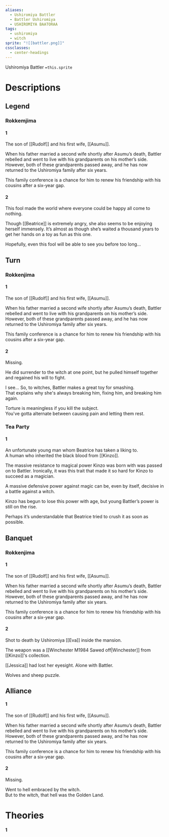 ```yaml
---
aliases:
  - Ushiromiya Battler
  - Battler Ushiromiya
  - USHIROMIYA BAATORAA
tags:
  - ushiromiya
  - witch
sprite: "![[battler.png]]"
cssclasses:
  - center-headings
---
```

Ushiromiya Battler
`=this.sprite`
# Descriptions

## Legend
### Rokkemjima
#### 1
The son of [[Rudolf]] and his first wife, [[Asumu]].

When his father married a second wife shortly after Asumu’s death, Battler rebelled and went to live with his grandparents on his mother’s side. However, both of these grandparents passed away, and he has now returned to the Ushiromiya family after six years.

This family conference is a chance for him to renew his friendship with his cousins after a six-year gap.
#### 2
This fool made the world where everyone could be happy all come to nothing.

Though [[Beatrice]] is extremely angry, she also seems to be enjoying herself immensely. It’s almost as though she’s waited a thousand years to get her hands on a toy as fun as this one.

Hopefully, even this fool will be able to see you before too long...
## Turn
### Rokkenjima
#### 1
The son of [[Rudolf]] and his first wife, [[Asumu]].

When his father married a second wife shortly after Asumu’s death, Battler rebelled and went to live with his grandparents on his mother’s side. However, both of these grandparents passed away, and he has now returned to the Ushiromiya family after six years.

This family conference is a chance for him to renew his friendship with his cousins after a six-year gap.
#### 2
Missing.  

He did surrender to the witch at one point, but he pulled himself together and regained his will to fight.  

I see... So, to witches, Battler makes a great toy for smashing.  
That explains why she's always breaking him, fixing him, and breaking him again.  

Torture is meaningless if you kill the subject.  
You've gotta alternate between causing pain and letting them rest.
### Tea Party
#### 1
An unfortunate young man whom Beatrice has taken a liking to.  
A human who inherited the black blood from [[Kinzo]].  

The massive resistance to magical power Kinzo was born with was passed on to Battler. Ironically, it was this trait that made it so hard for Kinzo to succeed as a magician.  

A massive defensive power against magic can be, even by itself, decisive in a battle against a witch.  

Kinzo has begun to lose this power with age, but young Battler’s power is still on the rise.  

Perhaps it’s understandable that Beatrice tried to crush it as soon as possible.
## Banquet
### Rokkenjima
#### 1
The son of [[Rudolf]] and his first wife, [[Asumu]].

When his father married a second wife shortly after Asumu’s death, Battler rebelled and went to live with his grandparents on his mother’s side. However, both of these grandparents passed away, and he has now returned to the Ushiromiya family after six years.

This family conference is a chance for him to renew his friendship with his cousins after a six-year gap.
#### 2
Shot to death by Ushiromiya [[Eva]] inside the mansion.  

The weapon was a [[Winchester M1984 Sawed off|Winchester]] from [[Kinzo]]'s collection.  

[[Jessica]] had lost her eyesight. Alone with Battler.  

Wolves and sheep puzzle.
## Alliance
#### 1
The son of [[Rudolf]] and his first wife, [[Asumu]].

When his father married a second wife shortly after Asumu’s death, Battler rebelled and went to live with his grandparents on his mother’s side. However, both of these grandparents passed away, and he has now returned to the Ushiromiya family after six years.

This family conference is a chance for him to renew his friendship with his cousins after a six-year gap.
#### 2
Missing.  

Went to hell embraced by the witch.  
But to the witch, that hell was the Golden Land.
# Theories
#### 1
